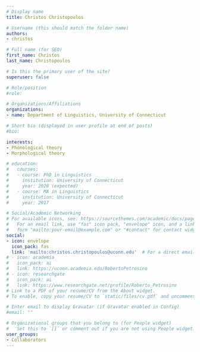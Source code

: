 ```yaml
---
# Display name
title: Christos Christopoulos

# Username (this should match the folder name)
authors:
- christos

# Full name (for SEO)
first_name: Christos
last_name: Christopoulos

# Is this the primary user of the site?
superuser: false

# Role/position
#role:

# Organizations/Affiliations
organizations:
- name: Department of Linguistics, University of Connecticut

# Short bio (displayed in user profile at end of posts)
#bio: 

interests:
- Phonological theory
- Morphological theory

# education:
#   courses:
#   - course: PhD in Linguistics
#     institution: University of Connecticut
#     year: 2020 (expected)
#   - course: MA in Linguistics
#     institution: University of Connecticut
#     year: 2017

# Social/Academic Networking
# For available icons, see: https://sourcethemes.com/academic/docs/page-builder/#icons
#   For an email link, use "fas" icon pack, "envelope" icon, and a link in the
#   form "mailto:your-email@example.com" or "#contact" for contact widget.
social:
- icon: envelope
  icon_pack: fas
  link: 'mailto:christos.christopoulos@uconn.edu'  # For a direct email link, use "mailto:test@example.org".
# - icon: academia
#   icon_pack: ai
#   link: https://uconn.academia.edu/RobertoPetrosino
# - icon: researchgate
#   icon_pack: ai
#   link: https://www.researchgate.net/profile/Roberto_Petrosino
# Link to a PDF of your resume/CV from the About widget.
# To enable, copy your resume/CV to `static/files/cv.pdf` and uncomment the lines below.

# Enter email to display Gravatar (if Gravatar enabled in Config)
#email: ""

# Organizational groups that you belong to (for People widget)
#   Set this to `[]` or comment out if you are not using People widget.
user_groups:
- Collaborators
---
```


